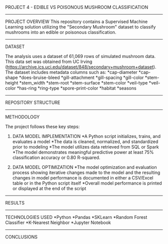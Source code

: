 PROJECT 4 - EDIBLE VS POISONOUS MUSHROOM CLASSIFICATION

---

PROJECT OVERVIEW
This repository contains a Supervised Machine Learning solution utilizing the "Secondary Mushroom" dataset to classify mushrooms into an edible or poisonous classification.  

---

DATASET 

The analysis uses a dataset of  61,069 rows of simulated mushroom data. This data set was obtained from UC Irving (https://archive.ics.uci.edu/dataset/848/secondary+mushroom+dataset). The dataset includes metadata columns such as:
  *cap-diameter
  *cap-shape
  *does-bruise-bleed
  *gill-attachment
  *gill-spacing
  *gill-color
  *stem-height
  *stem_width
  *stem-root
  *stem-surface
  *stem-color
  *veil-type
  *veil-color
  *has-ring
  *ring-type
  *spore-print-color
  *habitat
  *seasons

---

REPOSITORY STRUCTURE





---

METHODOLOGY

The project follows these key steps:

1. DATA MODEL IMPLEMENTATION
   *A Python script initializes, trains, and evaluates a model
   *The data is cleaned, normalized, and standardized prior to modeling
   *The model utilizes data retrieved from SQL or Spark
   *The model demonstrates meaningful predictive power at least 75% classification accuracy or 0.80 R-squared.

2. DATA MODEL OPTIMIZATION
   *The model optimization and evaluation process showing iterative changes made to the model and the resulting changes in model performance is documented in either a CSV/Excel table or in the Python script itself
   *Overall model performance is printed or displayed at the end of the script
   
---

RESULTS




---

TECHNOLOGIES USED
  *Python
  *Pandas
  *SKLearn
  *Random Forest Classifier
  *K-Nearest Neighbor 
  *Jupyter Notebook

  ---

  CONCLUSIONS
  
